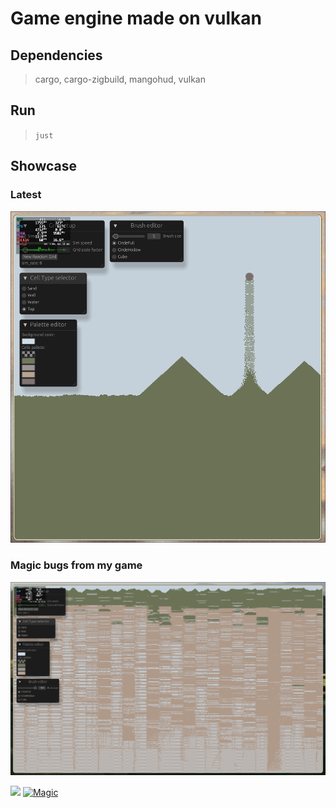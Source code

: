 # Game engine made on vulkan

## Dependencies

> cargo, cargo-zigbuild, mangohud, vulkan

## Run

>`just`

## Showcase

### Latest

![latest](./static/Latest.png)

### Magic bugs from my game

![magic](./static/Game.png)

![](https://www.youtube.com/watch?v=l_o-6ujMl60)
[![Magic](https://i.ytimg.com/vi/l_o-6ujMl60/maxresdefault.jpg)](https://www.youtube.com/watch?v=l_o-6ujMl60)
